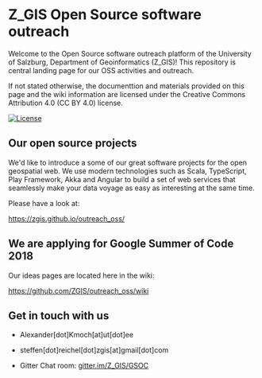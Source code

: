 # Z_GIS Open Source software outreach

Welcome to the Open Source software outreach platform of the University of Salzburg, 
Department of Geoinformatics (Z_GIS)! 
This repository is central landing page for our OSS activities and outreach.

If not stated otherwise, the documenttion and materials provided on this page and the wiki information are 
licensed under the Creative Commons Attribution 4.0 (CC BY 4.0) license.

[![License][license-badge]][license-url]

[license-badge]: https://licensebuttons.net/l/by/4.0/88x31.png
[license-url]: LICENSE

## Our open source projects

We'd like to introduce a some of our great software projects for the open geospatial web.
We use modern technologies such as Scala, TypeScript, Play Framework, Akka and Angular 
to build a set of web services that seamlessly make your data voyage as easy as interesting at 
the same time.

Please have a look at:

https://zgis.github.io/outreach_oss/

## We are applying for Google Summer of Code 2018

Our ideas pages are located here in the wiki:

https://github.com/ZGIS/outreach_oss/wiki

## Get in touch with us

- Alexander[dot]Kmoch[at]ut[dot]ee

- steffen[dot]reichel[dot]zgis[at]gmail[dot]com

- Gitter Chat room: [gitter.im/Z_GIS/GSOC](https://gitter.im/Z_GIS/GSOC?source=orgpage)
